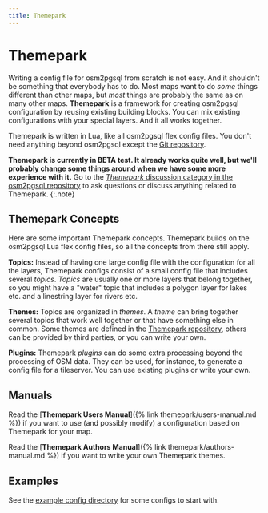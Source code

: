 ```yaml
---
title: Themepark
---
```


# Themepark

Writing a config file for osm2pgsql from scratch is not easy. And it shouldn't
be something that everybody has to do. Most maps want to do *some* things
different than other maps, but *most* things are probably the same as on many
other maps. **Themepark** is a framework for creating osm2pgsql configuration
by reusing existing building blocks. You can mix existing configurations with
your special layers. And it all works together.

Themepark is written in Lua, like all osm2pgsql flex config files. You don't
need anything beyond osm2pgsql except the [Git
repository](https://github.com/osm2pgsql-dev/osm2pgsql-themepark).

**Themepark is currently in BETA test. It already works quite well, but we'll
probably change some things around when we have some more experience with it.**
Go to the [*Themepark* discussion category in the osm2pgsql
repository](https://github.com/osm2pgsql-dev/osm2pgsql/discussions/categories/themepark)
to ask questions or discuss anything related to Themepark.
{:.note}

## Themepark Concepts

Here are some important Themepark concepts. Themepark builds on the osm2pgsql
Lua flex config files, so all the concepts from there still apply.

**Topics:** Instead of having one large config file with the configuration for
all the layers, Themepark configs consist of a small config file that includes
several *topics*. *Topics* are usually one or more layers that belong together,
so you might have a "water" topic that includes a polygon layer for lakes etc.
and a linestring layer for rivers etc.

**Themes:** Topics are organized in *themes*. A *theme* can bring together
several topics that work well together or that have something else in common.
Some themes are defined in the [Themepark
repository](https://github.com/osm2pgsql-dev/osm2pgsql-themepark), others can
be provided by third parties, or you can write your own.

**Plugins:** Themepark *plugins* can do some extra processing beyond the
processing of OSM data. They can be used, for instance, to generate a config
file for a tileserver. You can use existing plugins or write your own.

## Manuals

Read the [**Themepark Users Manual**]({% link themepark/users-manual.md %}) if
you want to use (and possibly modify) a configuration based on Themepark for
your map.

Read the [**Themepark Authors Manual**]({% link themepark/authors-manual.md %})
if you want to write your own Themepark themes.

## Examples

See the [example config
directory](https://github.com/osm2pgsql-dev/osm2pgsql-themepark/config) for
some configs to start with.

